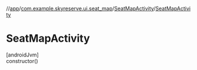 //[app](../../../index.md)/[com.example.skyreserve.ui.seat_map](../index.md)/[SeatMapActivity](index.md)/[SeatMapActivity](-seat-map-activity.md)

# SeatMapActivity

[androidJvm]\
constructor()
